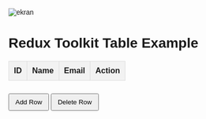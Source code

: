 ![ekran](https://github.com/volkanbasaran1/redux_toolkit/assets/76842256/e6c60f8d-eb25-4154-ad06-f1a3a6797a58)
<!DOCTYPE html>
<html lang="en">
<head>
    <meta charset="UTF-8">
    <meta name="viewport" content="width=device-width, initial-scale=1.0">
    <title>Redux Toolkit Table Example</title>
    <style>
        body {
            font-family: Arial, sans-serif;
            margin: 20px;
        }
        table {
            width: 100%;
            border-collapse: collapse;
            margin-top: 20px;
        }
        th, td {
            border: 1px solid #ddd;
            padding: 10px;
            text-align: left;
        }
        th {
            background-color: #f2f2f2;
        }
        button {
            padding: 8px 12px;
            margin-top: 10px;
            cursor: pointer;
        }
    </style>
</head>
<body>
    <h1>Redux Toolkit Table Example</h1>
    <table>
        <thead>
            <tr>
                <th>ID</th>
                <th>Name</th>
                <th>Email</th>
                <th>Action</th>
            </tr>
        </thead>
        <tbody>
            <!-- Table rows will be dynamically populated here using JavaScript -->
        </tbody>
    </table>
    <button id="addButton">Add Row</button>
    <button id="deleteButton">Delete Row</button>
    <script>
        // JavaScript kodu buraya eklenecek
    </script>
</body>
</html>
